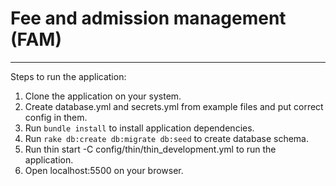 # Fee and admission management (FAM)
------------------------------------

Steps to run the application:
1. Clone the application on your system.
2. Create database.yml and secrets.yml from example files and put correct config in them.
3. Run ```bundle install``` to install application dependencies.
4. Run ```rake db:create db:migrate db:seed``` to create database schema.
5. Run thin start -C config/thin/thin_development.yml to run the application.
6. Open localhost:5500 on your browser. 


